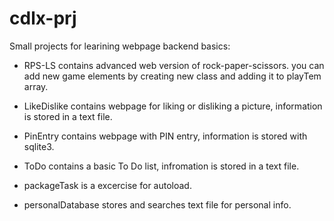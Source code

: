 # cdlx-prj

Small projects for learining webpage backend basics:

+ RPS-LS contains advanced web version of rock-paper-scissors. you can add new game elements by creating new class and adding it to playTem array.

+ LikeDislike contains webpage for liking or disliking a picture, information is stored in a text file.

+ PinEntry contains webpage with PIN entry, information is stored with sqlite3.

+ ToDo contains a basic To Do list, infromation is stored in a text file.

+ packageTask is a excercise for autoload.

+ personalDatabase stores and searches text file for personal info.
